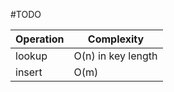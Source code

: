 
#TODO



Operation | Complexity |
---------|-------------
 lookup | O(n) in key length | 
 insert | O(m) | 


